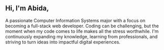 ## Hi, I'm Abida, 

A passionate Computer Information Systems major with a focus on becoming a full-stack web developer. 
Coding can be challenging, but the moment when my code comes to life makes all the stress worthwhile.
I'm continuously expanding my knowledge, learning from professionals, and 
striving to turn ideas into impactful digital experiences.

